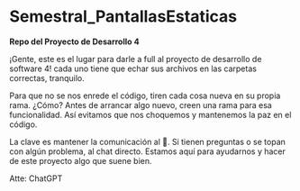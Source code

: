# Semestral_PantallasEstaticas

**Repo del Proyecto de Desarrollo 4**

¡Gente, este es el lugar para darle a full al proyecto de desarrollo de software 4! cada uno tiene que echar sus archivos en las carpetas correctas, tranquilo.

Para que no se nos enrede el código, tiren cada cosa nueva en su propia rama. ¿Cómo? Antes de arrancar algo nuevo, creen una rama para esa funcionalidad. Así evitamos que nos choquemos y mantenemos la paz en el código.

La clave es mantener la comunicación al 💯. Si tienen preguntas o se topan con algún problema, al chat directo. Estamos aquí para ayudarnos y hacer de este proyecto algo que suene bien.

Atte: ChatGPT
